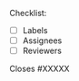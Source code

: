 Checklist:

<!-- Please follow this checklist and put an x in each of the boxes, like this: [x].-->

- [ ] Labels
- [ ] Assignees
- [ ] Reviewers

<!--If your pull request closes a GitHub issue, replace the XXXXX below with the issue number.-->

Closes #XXXXX
